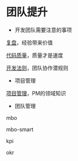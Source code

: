 # 团队提升

- 开发团队需要注意的事项

[复盘](dev/case_review.md)，经验带来价值

[代码质量](dev/code_quality.md)，质量才是速度

[开发法则](dev/programer_law.md)，团队协作潜规则



- 项目管理

 [项目管理](pm/README.md)，PM的领域知识



- 团队管理

mbo

mbo-smart

kpi

okr

